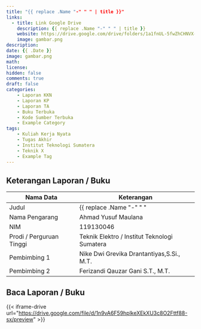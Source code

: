 ```yaml
---
title: "{{ replace .Name "-" " " | title }}"
links:
  - title: Link Google Drive
    description: {{ replace .Name "-" " " | title }}
    website: https://drive.google.com/drive/folders/1a1fnUL-5fwZhCHNVX-polO3eCY_y2ThT?usp=share_link
    image: gambar.png
description: 
date: {{ .Date }}
image: gambar.png
math: 
license: 
hidden: false
comments: true
draft: false
categories:
    - Laporan KKN
    - Laporan KP
    - Laporan TA
    - Buku Terbuka
    - Kode Sumber Terbuka
    - Example Category
tags:
    - Kuliah Kerja Nyata
    - Tugas Akhir
    - Institut Teknologi Sumatera
    - Teknik X
    - Example Tag
---
```


<!-- format penulisan rincian laporan (repo) -->
## Keterangan Laporan / Buku
| Nama Data                     | Keterangan                                  |
| ----------------------------- | ------------------------------------------- |
| Judul                         | {{ replace .Name "-" " " | title }} |
| Nama Pengarang                | Ahmad Yusuf Maulana |
| NIM                           | 119130046 |
| Prodi / Perguruan Tinggi      | Teknik Elektro / Institut Teknologi Sumatera |
| Pembimbing 1                  | Nike Dwi Grevika Drantantiyas,S.Si., M.T. |
| Pembimbing 2                  | Ferizandi Qauzar Gani S.T., M.T. |

## Baca Laporan / Buku
{{< iframe-drive url="https://drive.google.com/file/d/1n9vA6F59hplkeXEkXU3c8O2Fttf88-sx/preview" >}}


<!-- {{< youtube oO5k-0QpxTk >}} -->
<!-- {{< pdf url="https://drive.google.com/file/d/1n9vA6F59hplkeXEkXU3c8O2Fttf88-sx/preview" fileName="nama file saya">}}
{{< iframe-drive url="https://drive.google.com/file/d/1n9vA6F59hplkeXEkXU3c8O2Fttf88-sx/preview" >}} -->